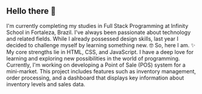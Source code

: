 ## Hello there 👋

I'm currently completing my studies in Full Stack Programming at Infinity School in Fortaleza, Brazil. I've always been passionate about technology and related fields. While I already possessed design skills, last year I decided to challenge myself by learning something new. 🤓
So, here I am. ✨
My core strengths lie in HTML, CSS, and JavaScript. I have a deep love for learning and exploring new possibilities in the world of programming. Currently, I'm working on developing a Point of Sale (POS) system for a mini-market. This project includes features such as inventory management, order processing, and a dashboard that displays key information about inventory levels and sales data.

<!--
**luizaamoreno/luizaamoreno** is a ✨ _special_ ✨ repository because its `README.md` (this file) appears on your GitHub profile.

Here are some ideas to get you started:


- 🔭 I’m currently working on ...
- 🌱 I’m currently learning ...
- 👯 I’m looking to collaborate on ...
- 🤔 I’m looking for help with ...
- 💬 Ask me about ...
- 📫 How to reach me: ...
- 😄 Pronouns: ...
- ⚡ Fun fact: ...
-->
